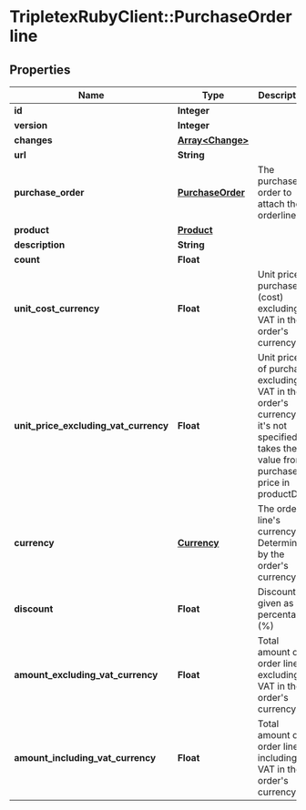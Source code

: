 # TripletexRubyClient::PurchaseOrderline

## Properties
Name | Type | Description | Notes
------------ | ------------- | ------------- | -------------
**id** | **Integer** |  | [optional] 
**version** | **Integer** |  | [optional] 
**changes** | [**Array&lt;Change&gt;**](Change.md) |  | [optional] 
**url** | **String** |  | [optional] 
**purchase_order** | [**PurchaseOrder**](PurchaseOrder.md) | The purchase order to attach the orderline. | 
**product** | [**Product**](Product.md) |  | [optional] 
**description** | **String** |  | [optional] 
**count** | **Float** |  | [optional] 
**unit_cost_currency** | **Float** | Unit price purchase (cost) excluding VAT in the order&#39;s currency | [optional] 
**unit_price_excluding_vat_currency** | **Float** | Unit price of purchase excluding VAT in the order&#39;s currency.If it&#39;s not specified,it takes the value from purchase price in productDTO | [optional] 
**currency** | [**Currency**](Currency.md) | The order line&#39;s currency. Determined by the order&#39;s currency. | [optional] 
**discount** | **Float** | Discount given as a percentage (%) | [optional] 
**amount_excluding_vat_currency** | **Float** | Total amount on order line excluding VAT in the order&#39;s currency | [optional] 
**amount_including_vat_currency** | **Float** | Total amount on order line including VAT in the order&#39;s currency | [optional] 


